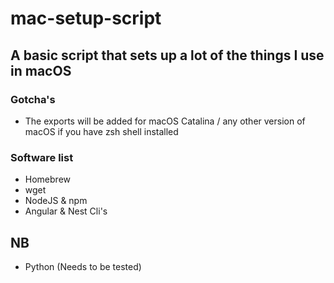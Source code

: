 # mac-setup-script
## A basic script that sets up a lot of the things I use in macOS
### Gotcha's
- The exports will be added for macOS Catalina / any other version of macOS if you have zsh shell installed

### Software list
- Homebrew
- wget
- NodeJS & npm
- Angular & Nest Cli's

## NB 
- Python (Needs to be tested)